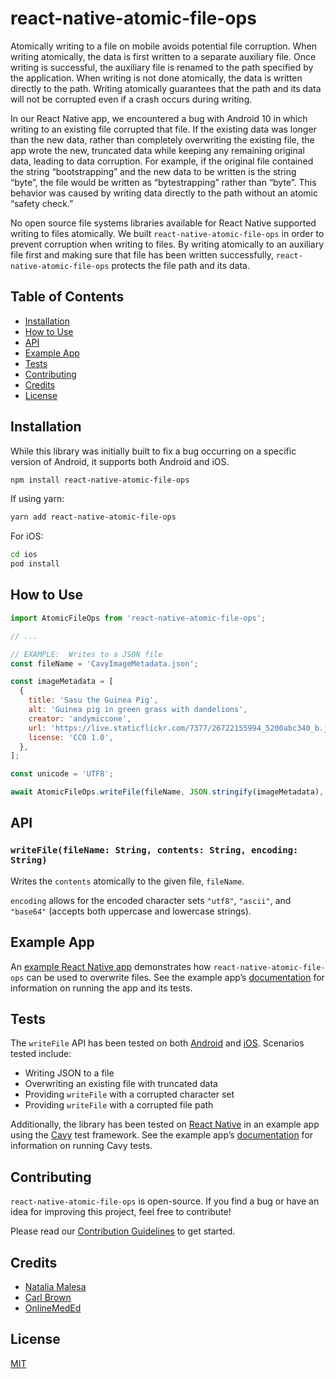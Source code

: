 # react-native-atomic-file-ops

Atomically writing to a file on mobile avoids potential file corruption. When writing atomically, the data is first written to a separate auxiliary file. Once writing is successful, the auxiliary file is renamed to the path specified by the application. When writing is not done atomically, the data is written directly to the path. Writing atomically guarantees that the path and its data will not be corrupted even if a crash occurs during writing.

In our React Native app, we encountered a bug with Android 10 in which writing to an existing file corrupted that file. If the existing data was longer than the new data, rather than completely overwriting the existing file, the app wrote the new, truncated data while keeping any remaining original data, leading to data corruption. For example, if the original file contained the string “bootstrapping” and the new data to be written is the string “byte”, the file would be written as “bytestrapping” rather than “byte”. This behavior was caused by writing data directly to the path without an atomic “safety check.”

No open source file systems libraries available for React Native supported writing to files atomically. We built `react-native-atomic-file-ops` in order to prevent corruption when writing to files. By writing atomically to an auxiliary file first and making sure that file has been written successfully, `react-native-atomic-file-ops` protects the file path and its data.

## Table of Contents

- [Installation](#installation)
- [How to Use](#how-to-use)
- [API](#api)
- [Example App](#example-app)
- [Tests](#tests)
- [Contributing](#contributing)
- [Credits](#credits)
- [License](#license)

## Installation

While this library was initially built to fix a bug occurring on a specific version of Android, it supports both Android and iOS.

```sh
npm install react-native-atomic-file-ops
```

If using yarn:

```sh
yarn add react-native-atomic-file-ops
```

For iOS:

```sh
cd ios
pod install
```

## How to Use

```javascript
import AtomicFileOps from 'react-native-atomic-file-ops';

// ...

// EXAMPLE:  Writes to a JSON file
const fileName = 'CavyImageMetadata.json';

const imageMetadata = [
  {
    title: 'Sasu the Guinea Pig',
    alt: 'Guinea pig in green grass with dandelions',
    creator: 'andymiccone',
    url: 'https://live.staticflickr.com/7377/26722155994_5200abc340_b.jpg',
    license: 'CC0 1.0',
  },
];

const unicode = 'UTF8';

await AtomicFileOps.writeFile(fileName, JSON.stringify(imageMetadata), unicode);
```

## API

### `writeFile(fileName: String, contents: String, encoding: String)`

Writes the `contents` atomically to the given file, `fileName`.

`encoding` allows for the encoded character sets `"utf8"`, `"ascii"`, and `"base64"` (accepts both uppercase and lowercase strings).

## Example App

An [example React Native app](https://github.com/nmalesa/react-native-atomic-file-ops/tree/main/example) demonstrates how `react-native-atomic-file-ops` can be used to overwrite files. See the example app’s [documentation](https://github.com/nmalesa/react-native-atomic-file-ops/blob/main/example/README.md) for information on running the app and its tests.

## Tests

The `writeFile` API has been tested on both [Android](https://github.com/nmalesa/react-native-atomic-file-ops/blob/main/android/src/androidTest/java/com/reactnativeatomicfileops/AtomicFileOpsModuleTests.java) and [iOS](https://github.com/nmalesa/react-native-atomic-file-ops/blob/main/ios/AtomicFileOperations/AtomicFileOperationsTests/AtomicFileOperationsTests.swift). Scenarios tested include:

- Writing JSON to a file
- Overwriting an existing file with truncated data
- Providing `writeFile` with a corrupted character set
- Providing `writeFile` with a corrupted file path

Additionally, the library has been tested on [React Native](https://github.com/nmalesa/react-native-atomic-file-ops/blob/main/example/specs/atomicFileWritingSpec.js) in an example app using the [Cavy](https://cavy.app/) test framework. See the example app’s [documentation](https://github.com/nmalesa/react-native-atomic-file-ops/blob/main/example/README.md) for information on running Cavy tests.

## Contributing

`react-native-atomic-file-ops` is open-source. If you find a bug or have an idea for improving this project, feel free to contribute!

Please read our [Contribution Guidelines](https://github.com/nmalesa/react-native-atomic-file-ops/blob/main/CONTRIBUTING.md) to get started.

## Credits

- [Natalia Malesa](https://github.com/nmalesa)
- [Carl Brown](https://github.com/carlbrown)
- [OnlineMedEd](https://github.com/onlinemeded/react-native-atomic-file-ops)

## License

[MIT](https://github.com/nmalesa/react-native-atomic-file-ops/blob/main/LICENSE)
